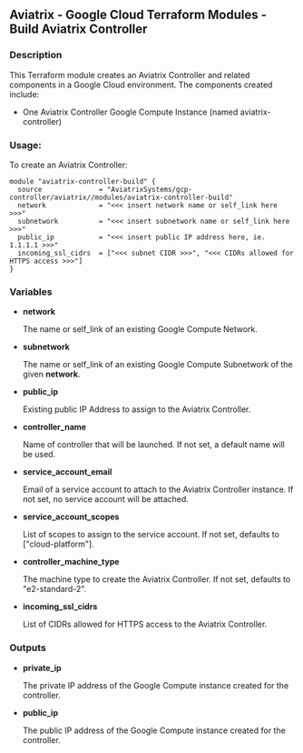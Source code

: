 ## Aviatrix - Google Cloud Terraform Modules - Build Aviatrix Controller

### Description
This Terraform module creates an Aviatrix Controller and related components in a Google Cloud environment. The
components created include:

* One Aviatrix Controller Google Compute Instance (named aviatrix-controller)

### Usage:

To create an Aviatrix Controller:

```hcl
module "aviatrix-controller-build" {
  source              = "AviatrixSystems/gcp-controller/aviatrix//modules/aviatrix-controller-build"
  network             = "<<< insert network name or self_link here >>>"
  subnetwork          = "<<< insert subnetwork name or self_link here >>>"
  public_ip           = "<<< insert public IP address here, ie. 1.1.1.1 >>>"
  incoming_ssl_cidrs  = ["<<< subnet CIDR >>>", "<<< CIDRs allowed for HTTPS access >>>"]
}
```

### Variables

- **network**

  The name or self_link of an existing Google Compute Network.

- **subnetwork**

  The name or self_link of an existing Google Compute Subnetwork of the given **network**.

- **public_ip**

  Existing public IP Address to assign to the Aviatrix Controller.

- **controller_name**

  Name of controller that will be launched. If not set, a default name will be used.

- **service_account_email**

  Email of a service account to attach to the Aviatrix Controller instance. If not set, no service account will be attached.

- **service_account_scopes**

  List of scopes to assign to the service account. If not set, defaults to ["cloud-platform"].

- **controller_machine_type**

  The machine type to create the Aviatrix Controller. If not set, defaults to "e2-standard-2".

- **incoming_ssl_cidrs**

  List of CIDRs allowed for HTTPS access to the Aviatrix Controller.

### Outputs

- **private_ip**

  The private IP address of the Google Compute instance created for the controller.

- **public_ip**

  The public IP address of the Google Compute instance created for the controller.
